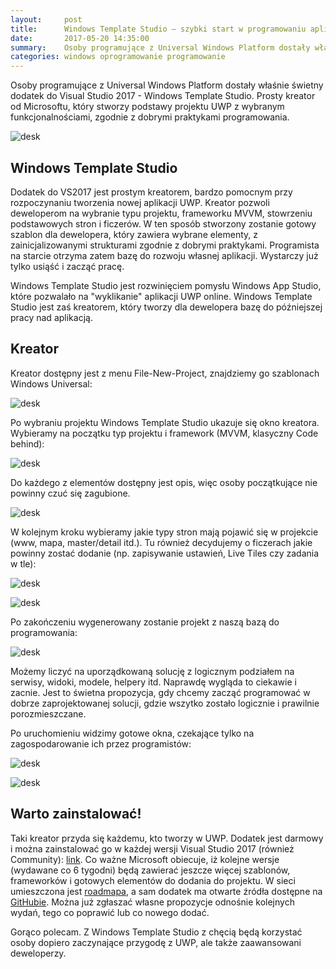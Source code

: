 ```yaml
---
layout:     post
title:      Windows Template Studio — szybki start w programowaniu aplikacji Universal Windows Platform
date:       2017-05-20 14:35:00
summary:    Osoby programujące z Universal Windows Platform dostały właśnie świetny dodatek do Visual Studio 2017 - Windows Template Studio. Prosty kreator od Microsoftu, który stworzy podstawy projektu UWP z wybranym funkcjonalnościami, zgodnie z dobrymi praktykami programowania.Windows Template StudioDodatek ...
categories: windows oprogramowanie programowanie
---
```




Osoby programujące z Universal Windows Platform dostały właśnie świetny dodatek do Visual Studio 2017 - Windows Template Studio. Prosty kreator od Microsoftu, który stworzy podstawy projektu UWP z wybranym funkcjonalnościami, zgodnie z dobrymi praktykami programowania.



![desk](https://raw.githubusercontent.com/djfoxer/djfoxer.github.io/master/_img/2017-5-20-_7_/g_-_608x405_-_-_81156x20170520140936_0.png)





## Windows Template Studio


Dodatek do VS2017 jest prostym kreatorem, bardzo pomocnym przy rozpoczynaniu tworzenia nowej aplikacji UWP. Kreator pozwoli deweloperom na wybranie typu projektu, frameworku MVVM, stowrzeniu podstawowych stron i ficzerów. W ten sposób stworzony zostanie gotowy szablon dla dewelopera, który zawiera wybrane elementy, z zainicjalizowanymi strukturami zgodnie z dobrymi praktykami. Programista na starcie otrzyma zatem bazę do rozwoju własnej aplikacji. Wystarczy już tylko usiąść i zacząć pracę.

Windows Template Studio jest rozwinięciem pomysłu Windows App Studio, które pozwalało na &quot;wyklikanie&quot; aplikacji UWP online. Windows Template Studio jest zaś kreatorem, który tworzy dla dewelopera bazę do późniejszej pracy nad aplikacją.



## Kreator


Kreator dostępny jest z menu File-New-Project, znajdziemy go szablonach Windows Universal:



![desk](https://raw.githubusercontent.com/djfoxer/djfoxer.github.io/master/_img/2017-5-20-_7_/g_-_608x405_-_-_81156x20170520135537_0.png)



Po wybraniu projektu Windows Template Studio ukazuje się okno kreatora. Wybieramy na początku typ projektu i framework (MVVM, klasyczny Code behind):



![desk](https://raw.githubusercontent.com/djfoxer/djfoxer.github.io/master/_img/2017-5-20-_7_/g_-_608x405_-_-_81156x20170520135537_1.png)

 

Do każdego z elementów dostępny jest opis, więc osoby początkujące nie powinny czuć się zagubione.



![desk](https://raw.githubusercontent.com/djfoxer/djfoxer.github.io/master/_img/2017-5-20-_7_/g_-_608x405_-_-_81156x20170520135537_3.png)

 

W kolejnym kroku wybieramy jakie typy stron mają pojawić się w projekcie (www, mapa, master/detail itd.). Tu również decydujemy o ficzerach jakie powinny zostać dodanie (np. zapisywanie ustawień, Live Tiles czy zadania w tle):



![desk](https://raw.githubusercontent.com/djfoxer/djfoxer.github.io/master/_img/2017-5-20-_7_/g_-_608x405_-_-_81156x20170520135537_4.png)

 


![desk](https://raw.githubusercontent.com/djfoxer/djfoxer.github.io/master/_img/2017-5-20-_7_/g_-_608x405_-_-_81156x20170520135547_0.png)

 

Po zakończeniu wygenerowany zostanie projekt z naszą bazą do programowania:



![desk](https://raw.githubusercontent.com/djfoxer/djfoxer.github.io/master/_img/2017-5-20-_7_/g_-_608x405_-_-_81156x20170520135547_3.png)

 

Możemy liczyć na uporządkowaną solucję z logicznym podziałem na serwisy, widoki, modele, helpery itd. Naprawdę wygląda to ciekawie i zacnie. Jest to świetna propozycja, gdy chcemy zacząć programować w dobrze zaprojektowanej solucji, gdzie wszytko zostało logicznie i prawilnie porozmieszczane.

Po uruchomieniu widzimy gotowe okna, czekające tylko na zagospodarowanie ich przez programistów:



![desk](https://raw.githubusercontent.com/djfoxer/djfoxer.github.io/master/_img/2017-5-20-_7_/g_-_608x405_-_-_81156x20170520135547_1.png)

 


![desk](https://raw.githubusercontent.com/djfoxer/djfoxer.github.io/master/_img/2017-5-20-_7_/g_-_608x405_-_-_81156x20170520135547_2.png)

 




## Warto zainstalować!


Taki kreator przyda się każdemu, kto tworzy w UWP. Dodatek jest darmowy i można zainstalować go w każdej wersji Visual Studio 2017 (również Community): [link](https://marketplace.visualstudio.com/items?itemName=WASTeamAccount.WindowsTemplateStudio). Co ważne Microsoft obiecuje, iż kolejne  wersje (wydawane co 6 tygodni) będą zawierać jeszcze więcej szablonów, frameworków i gotowych elementów do dodania do projektu. W sieci umieszczona jest [roadmapa](https://github.com/Microsoft/WindowsTemplateStudio/blob/master/docs/roadmap.md), a sam dodatek ma otwarte źródła dostępne na [GitHubie](https://blogs.windows.com/buildingapps/2017/05/16/announcing-windows-template-studio/). Można już zgłaszać własne propozycje odnośnie kolejnych wydań, tego co poprawić lub co nowego dodać.

Gorąco polecam. Z Windows Template Studio z chęcią będą korzystać osoby dopiero zaczynające przygodę z UWP, ale także zaawansowani deweloperzy.  